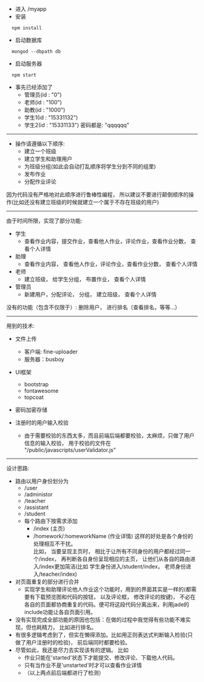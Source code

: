 - 进入 /myapp
- 安装
```
  npm install
```
- 启动数据库
```
  mongod --dbpath db
```
- 启动服务器

```
  npm start
```


- 事先已经添加了
  - 管理员(id : "0")
  - 老师(id : "100")
  - 助教(id : "1000")
  - 学生1(id : "15331132")
  - 学生2(id : "15331133")
密码都是: "qqqqqq"
---

- 操作请遵循以下顺序:
  - 建立一个班级
  - 建立学生和助理用户
  - 为班级分组(如此会自动打乱顺序将学生分到不同的组里)
  - 发布作业
  - 分配作业评论

因为代码没有严格地对此顺序进行鲁棒性编程， 所以建议不要进行颠倒顺序的操作(比如还没有建立班级的时候就建立一个属于不存在班级的用户)

---


由于时间所限，实现了部分功能:
- 学生
  - 查看作业内容，提交作业，查看他人作业，评论作业，查看作业分数， 查看个人详情
- 助理
  - 查看作业内容， 查看他人作业，评论作业，查看作业分数， 查看个人详情
- 老师
  - 建立班级， 给学生分组， 布置作业， 查看个人详情
- 管理员
  - 新建用户，分配评论， 分组， 建立班级， 查看个人详情

没有的功能（包含不仅限于）:
删除用户， 进行排名（查看排名，等等...）



---

用到的技术:
- 文件上传
  - 客户端: fine-uploader  
  - 服务器：busboy  
- UI框架
  - bootstrap
  - fontawesome
  - topcoat  

- 密码加密存储
- 注册时的用户输入校验
  - 由于需要校验的东西太多，而且前端后端都要校验，太麻烦，只做了用户信息的输入校验， 用于校验的文件在 "/public/javascripts/userValidator.js"  


---

设计思路:  
-  路由以用户身份划分为
   - /user
   - /administor
   - /teacher
   - /assistant
   - /student
   - 每个路由下按需求添加
     - /index (主页)
     - /homework/:homeworkName (作业详情)
这样的好处是各个身份的处理相互不干扰。  
比如， 当要呈现主页时， 相比于让所有不同身份的用户都经过同一个/index， 再判断各自身份呈现相应的主页，  让他们从各自的路由进入/index更加简洁(比如 学生身份进入/student/index， 老师身份进入/teacher/index)
- 对页面重复的部分进行合并
  - 实现学生和助理评论他人作业这个功能时，用到的界面其实是一样的(都需要有下载预览图和代码的按钮， 以及评论框， 修改评论的按键)， 不必在各自的页面都协商重复的代码。便可将这段代码分离出来，利用jade的 include功能让各自页面引用。
- 没有实现完成全部功能的原因也包括：在做的过程中我觉得有些功能不难实现，但也耗精力， 比如进行排名。
- 有很多逻辑考虑到了，但实在懒得添加。比如用正则表达式判断输入检验(只做了用户注册时的检验)， 前后端同时都要检验。
- 尽管如此，我还是尽力去实现该有的逻辑。
比如
  - 作业只能在'started'状态下才能提交、修改评论、下载他人代码。
  - 只有当作业不是'unstarted'时才可以查看作业详情
  - （以上两点前后端都进行了检测）



